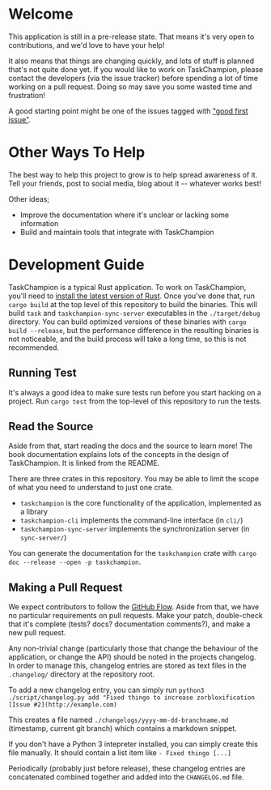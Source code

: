 # Welcome

This application is still in a pre-release state.
That means it's very open to contributions, and we'd love to have your help!

It also means that things are changing quickly, and lots of stuff is planned that's not quite done yet.
If you would like to work on TaskChampion, please contact the developers (via the issue tracker) before spending a lot of time working on a pull request.
Doing so may save you some wasted time and frustration!

A good starting point might be one of the issues tagged with ["good first issue"][first].

[first]: https://github.com/taskchampion/taskchampion/issues?q=is%3Aissue+is%3Aopen+label%3A%22good+first+issue%22

# Other Ways To Help

The best way to help this project to grow is to help spread awareness of it.
Tell your friends, post to social media, blog about it -- whatever works best!

Other ideas;
 * Improve the documentation where it's unclear or lacking some information
 * Build and maintain tools that integrate with TaskChampion

# Development Guide

TaskChampion is a typical Rust application.
To work on TaskChampion, you'll need to [install the latest version of Rust](https://www.rust-lang.org/tools/install).
Once you've done that, run `cargo build` at the top level of this repository to build the binaries.
This will build `task` and `taskchampion-sync-server` executables in the `./target/debug` directory.
You can build optimized versions of these binaries with `cargo build --release`, but the performance difference in the resulting binaries is not noticeable, and the build process will take a long time, so this is not recommended.

## Running Test

It's always a good idea to make sure tests run before you start hacking on a project.
Run `cargo test` from the top-level of this repository to run the tests.

## Read the Source

Aside from that, start reading the docs and the source to learn more!
The book documentation explains lots of the concepts in the design of TaskChampion.
It is linked from the README.

There are three crates in this repository.
You may be able to limit the scope of what you need to understand to just one crate.
 * `taskchampion` is the core functionality of the application, implemented as a library
 * `taskchampion-cli` implements the command-line interface (in `cli/`)
 * `taskchampion-sync-server` implements the synchronization server (in `sync-server/`)
 
 You can generate the documentation for the `taskchampion` crate with `cargo doc --release --open -p taskchampion`.
 
## Making a Pull Request
 
We expect contributors to follow the [GitHub Flow](https://guides.github.com/introduction/flow/).
Aside from that, we have no particular requirements on pull requests.
Make your patch, double-check that it's complete (tests? docs? documentation comments?), and make a new pull request.

Any non-trivial change (particularly those that change the behaviour of the application, or change the API) should be noted in the projects changelog.
In order to manage this, changelog entries are stored as text files in the `.changelog/` directory at the repository root.

To add a new changelog entry, you can simply run `python3 ./script/changelog.py add "Fixed thingo to increase zorbloxification [Issue #2](http://example.com)`

This creates a file named `./changelogs/yyyy-mm-dd-branchname.md` (timestamp, current git branch) which contains a markdown snippet.

If you don't have a Python 3 intepreter installed, you can simply create this file manually. It should contain a list item like `- Fixed thingo [...]`

Periodically (probably just before release), these changelog entries are concatenated combined together and added into the `CHANGELOG.md` file.
